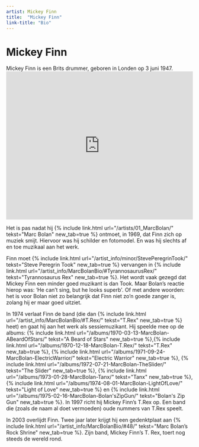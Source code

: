 ```yaml
---
artist: Mickey Finn
title:  "Mickey Finn"
link-title: "Bio"
---
```


# Mickey Finn

<div class="lead">Mickey Finn is een Brits drummer, geboren in Londen op 3 juni 1947.</div>
<div class="witregel"> </div>
<iframe width="100%" height="400" src="https://www.youtube.com/embed/-B-Mf2oY2U8" frameborder="0" allowfullscreen></iframe>Het is pas nadat hij {% include link.html url="/artists/01_MarcBolan/" tekst="Marc Bolan" new_tab=true %} ontmoet, in 1969, dat Finn zich op muziek smijt. Hiervoor was hij schilder en fotomodel. En was hij slechts af en toe muzikaal aan het werk. Finn moet {% include link.html url="/artist_info/minor/StevePeregrinTook/" tekst="Steve Peregrin Took" new_tab=true %} vervangen in {% include link.html url="/artist_info/MarcBolanBio/#TyrannosaurusRex/" tekst="Tyrannosaurus Rex" new_tab=true %}. Het wordt vaak gezegd dat Mickey Finn een minder goed muzikant is dan Took. Maar Bolan’s reactie hierop was: ‘<span tooltip="BBC, T.Rex band member dies, auteur onbekend, geraadpleegd op 12/06/2017: {% include link.html tekst='bron' url='http://news.bbc.co.uk/2/hi/entertainment/2651733.stm' escaped=true new_tab=true %}">He can’t sing, but he looks superb</span>'. Of met andere woorden: het is voor Bolan niet zo belangrijk dat Finn niet zo’n goede zanger is, zolang hij er maar goed uitziet. In 1974 verlaat Finn de band (die dan {% include link.html url="/artist_info/MarcBolanBio/#T.Rex/" tekst="T.Rex" new_tab=true %} heet) en gaat hij aan het werk als <span tooltip="Een sessiemuzikant kan worden ingehuurd door bands of producers om muziek in te spelen of mee op tournee te gaan. Ze maken geen deel uit van de vaste bezetting van een groep.">sessiemuzikant</span>. Hij speelde mee op de albums: {% include link.html url="/albums/1970-03-13-MarcBolan-ABeardOfStars/" tekst="A Beard of Stars" new_tab=true %},{% include link.html url="/albums/1970-12-18-MarcBolan-T.Rex/" tekst="T.Rex" new_tab=true %}, {% include link.html url="/albums/1971-09-24-MarcBolan-ElectricWarrior/" tekst="Electric Warrior" new_tab=true %}, {% include link.html url="/albums/1972-07-21-MarcBolan-TheSlider/" tekst="The Slider" new_tab=true %}, {% include link.html url="/albums/1973-01-28-MarcBolan-Tanx/" tekst="Tanx" new_tab=true %}, {% include link.html url="/albums/1974-08-01-MarcBolan-LightOfLove/" tekst="Light of Love" new_tab=true %} en {% include link.html url="/albums/1975-02-16-MarcBolan-Bolan'sZipGun/" tekst="Bolan's Zip Gun" new_tab=true %}. In 1997 richt hij Mickey Finn’s T.Rex op. Een band die (zoals de naam al doet vermoeden) oude nummers van T.Rex speelt. In 2003 overlijdt Finn. Twee jaar later krijgt hij een gedenktplaat aan {% include link.html url="/artist_info/MarcBolanBio/#48/" tekst="Marc Bolan’s Rock Shrine" new_tab=true %}. Zijn band, Mickey Finn’s T. Rex, toert nog steeds de wereld rond.